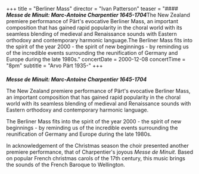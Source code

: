 +++
title = "Berliner Mass"
director = "Ivan Patterson"
teaser = "#### ***Messe de Minuit: Marc-Antoine Charpentier 1645-1704***The New Zealand premiere performance of Pärt's evocative Berliner Mass, an important composition that has gained rapid popularity in the choral world with its seamless blending of medieval and Renaissance sounds with Eastern orthodoxy and contemporary harmonic language.The Berliner Mass fits into the spirit of the year 2000 - the spirit of new beginnings - by reminding us of the incredible events surrounding the reunification of Germany and Europe during the late 1980s."
concertDate = 2000-12-08
concertTime = "8pm"
subtitle = "Arvo Pärt 1935-"
+++

#### 
***Messe de Minuit: Marc-Antoine Charpentier 1645-1704***


The New Zealand premiere performance of Pärt's evocative Berliner Mass, an important composition that has gained rapid popularity in the choral world with its seamless blending of medieval and Renaissance sounds with Eastern orthodoxy and contemporary harmonic language.


The Berliner Mass fits into the spirit of the year 2000 - the spirit of new beginnings - by reminding us of the incredible events surrounding the reunification of Germany and Europe during the late 1980s.


In acknowledgement of the Christmas season the choir presented another premiere performance, that of Charpentier's joyous *Messe de Minuit*. Based on popular French christmas carols of the 17th century, this music brings the sounds of the French Baroque to Wellington.

